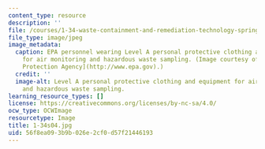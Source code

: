 ```yaml
---
content_type: resource
description: ''
file: /courses/1-34-waste-containment-and-remediation-technology-spring-2004/56f8ea093b9b026e2cf0d57f21446193_1-34s04.jpg
file_type: image/jpeg
image_metadata:
  caption: EPA personnel wearing Level A personal protective clothing and equipment
    for air monitoring and hazardous waste sampling. (Image courtesy of [U.S. Environmental
    Protection Agency](http://www.epa.gov).)
  credit: ''
  image-alt: Level A personal protective clothing and equipment for air monitoring
    and hazardous waste sampling.
learning_resource_types: []
license: https://creativecommons.org/licenses/by-nc-sa/4.0/
ocw_type: OCWImage
resourcetype: Image
title: 1-34s04.jpg
uid: 56f8ea09-3b9b-026e-2cf0-d57f21446193
---
```

